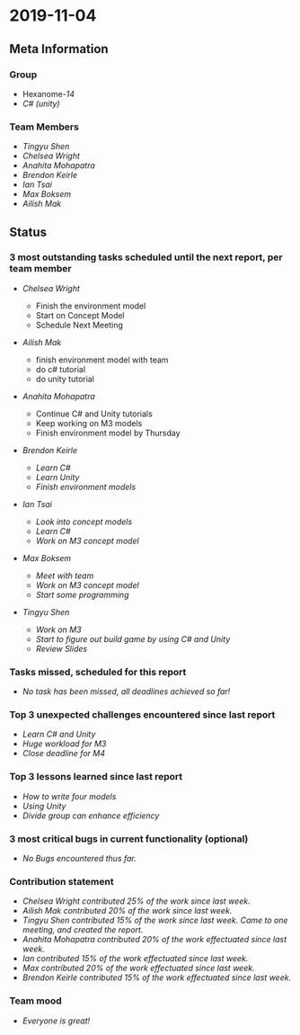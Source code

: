 # 2019-11-04

## Meta Information

### Group

 * Hexanome-*14*
 * *C# (unity)*

### Team Members

 * *Tingyu Shen*
 * *Chelsea Wright*
 * *Anahita Mohapatra*
 * *Brendon Keirle*
 * *Ian Tsai*
 * *Max Boksem*
 * *Ailish Mak*

## Status

### 3 most outstanding tasks scheduled until the next report, per team member

 * *Chelsea Wright*
   * Finish the environment model
   * Start on Concept Model
   * Schedule Next Meeting
   
   
 * *Ailish Mak*
   * finish environment model with team
   * do c# tutorial
   * do unity tutorial
 
 
 * *Anahita Mohapatra*
   * Continue C# and Unity tutorials
   * Keep working on M3 models
   * Finish environment model by Thursday
 
 * *Brendon Keirle*
   * *Learn C#*
   * *Learn Unity*
   * *Finish environment models*
 
 
 * *Ian Tsai*
   * *Look into concept models*
   * *Learn C#*
   * *Work on M3 concept model*


 * *Max Boksem*
   * *Meet with team*
   * *Work on M3 concept model*
   * *Start some programming*
 
 
 * *Tingyu Shen*
   * *Work on M3*
   * *Start to figure out build game by using C# and Unity*
   * *Review Slides*



### Tasks missed, scheduled for this report

 * *No task has been missed, all deadlines achieved so far!*

### Top 3 unexpected challenges encountered since last report

 * *Learn C# and Unity*
 * *Huge workload for M3*
 * *Close deadline for M4*
 

### Top 3 lessons learned since last report

   * *How to write four models*
   * *Using Unity*
   * *Divide group can enhance efficiency*

### 3 most critical bugs in current functionality (optional)

 * *No Bugs encountered thus far.*

### Contribution statement

 * *Chelsea Wright contributed 25% of the work since last week.*
 * *Ailish Mak contributed 20% of the work since last week.*
 * *Tingyu Shen contributed 15% of the work since last week. Came to one meeting, and created the report.*
 * *Anahita Mohapatra contributed 20% of the work effectuated since last week.*
 * *Ian contributed 15% of the work effectuated since last week.*
 * *Max contributed 20% of the work effectuated since last week.*
 * *Brendon Keirle contributed 15% of the work effectuated since last week.*

### Team mood

 * *Everyone is great!*
